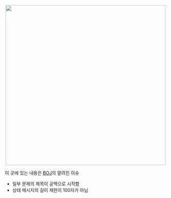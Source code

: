 <p align="center"><a href = "https://www.acmicpc.net"><img src="https://upload.acmicpc.net/23278560-e2ca-4e90-a663-9386e5049860/boj.png" width="500"></a></p>

이 곳에 있는 내용은 [BOJ](https://www.acmicpc.net)의 알려진 이슈

* 일부 문제의 제목이 공백으로 시작함
* 상태 메시지의 길이 제한이 100자가 아님
